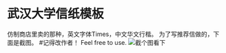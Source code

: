 # 武汉大学信纸模板
仿制商店里卖的那种，英文字体Times，中文华文行楷。
为了写推荐信做的，下面是截图。
#记得改作者！
Feel free to use.
![截个图看下](https://github.com/JiaoMaWHU/WHU_Template/blob/master/preview.png)
